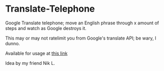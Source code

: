 # Translate-Telephone
Google Translate telephone; move an English phrase through x amount of steps and watch as Google destroys it.

This may or may not ratelimit you from Google's translate API; be wary, I dunno. 

Available for usage at [this link](https://gymnophoria.github.io/Translate-Telephone/)

Idea by my friend Nik L.
